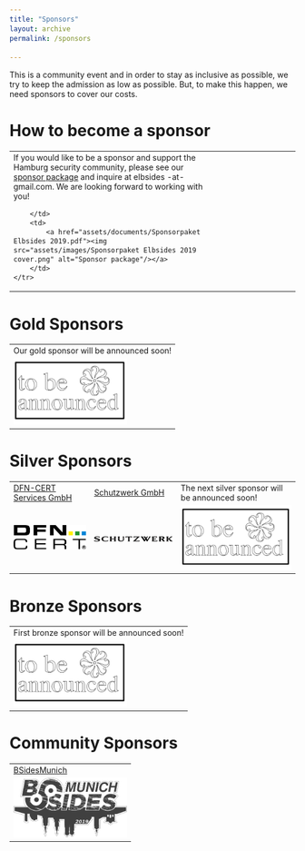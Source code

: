 ```yaml
---
title: "Sponsors"
layout: archive
permalink: /sponsors

---
```


This is a community event and in order to stay as inclusive as
possible, we try to keep the admission as low as possible. But, to
make this happen, we need sponsors to cover our costs.

# How to become a sponsor #

<table>
	<col width="70%">
	<col width="30%">
	<tr>
		<td>
		If you would like to be a sponsor and support the Hamburg security community, please see our <a href="assets/documents/Sponsorpaket Elbsides 2019.pdf">sponsor package</a> and inquire at elbsides -at- gmail.com. We are looking forward to working with you!
		
		</td>
		<td>
			<a href="assets/documents/Sponsorpaket Elbsides 2019.pdf"><img src="assets/images/Sponsorpaket Elbsides 2019 cover.png" alt="Sponsor package"/></a>
		</td>
	</tr>
</table>

# Gold Sponsors #

<table>
	<tr>
		<td>
			Our gold sponsor will be announced soon!
		</td>
	</tr>
	<tr>
		<td>
			<img src="assets/images/TBA sponsor.png" alt="Sponsor to be announced" width="200px" />
		</td>
	</tr>
</table>

# Silver Sponsors #

<table>
	<tr>
		<td>
			<a href="https://www.dfn-cert.de/">DFN-CERT Services GmbH</a>
		</td>
		<td>
			<a href="https://www.schutzwerk.com">Schutzwerk GmbH</a>
		</td>
		<td>
			The next silver sponsor will be announced soon!
		</td>
	</tr>
	<tr>
		<td>
			<img src="assets/images/dfn-cert.png" alt="DFN-CERT Services GmbH" width="200px" />
		</td>
		<td>
			<img src="assets/images/Schutzwerk_Logo_RZ.png" alt="Schutzwerk GmbH" width="200px" />
		</td>
		<td>
			<img src="assets/images/TBA sponsor.png" alt="Sponsor to be announced" width="200px" />
		</td>
	</tr>
</table>

# Bronze Sponsors #

<table>
	<tr>
		<td>
						First bronze sponsor will be announced soon!
		</td>
	</tr>
	<tr>
		<td>
			<img src="assets/images/TBA sponsor.png" alt="Sponsor to be announced" width="200px" />
		</td>
	</tr>
</table>

# Community Sponsors #

<table>
	<tr>
		<td>
			<a href="http://bsidesmunich.org">BSidesMunich</a>
		</td>
	</tr>
	<tr>
		<td>
			<img src="assets/images/bsidesmunich_logo_website_banner_2019-slider-bg.png" alt="BSides Munich" width="200px" />
		</td>
	</tr>
</table>

